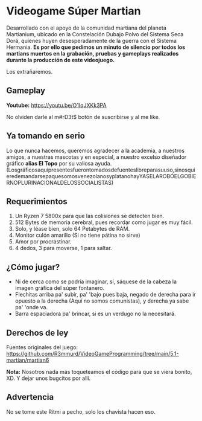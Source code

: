 # Videogame Súper Martian

Desarrollado con el apoyo de la comunidad martiana del planeta Martianium, ubicado en la Constelación Dubajo Polvo del Sistema Seca Dorá, quienes huyen desesperadamente de la guerra con el Sistema Hermania. **Es por ello que pedimos un minuto de silencio por todos los martians muertos en la grabación, pruebas y gameplays realizados durante la producción de este videojuego.**

Los extrañaremos.

## Gameplay

**Youtube:** https://youtu.be/O1IqJXKk3PA

No olviden darle al m#rD3t$ botón de suscribirse y al me like.

## Ya tomando en serio

Lo que nunca hacemos, queremos agradecer a la academia, a nuestros amigos, a nuestras mascotas y en especial, a nuestro excelso diseñador gráfico **alias El Topo** por su valiosa ayuda. (Losgráficosaquípresentesfuerontomadosdefuenteslibreparasuuso,sinosquieredemandarsepaquesomosvenezolanosyplatanohayYASELAROBÓELGOBIERNOPLURINACIONALDELOSSOCIALISTAS)

## Requerimientos

1. Un Ryzen 7 5800x para que las colisiones se detecten bien.
2. 512 Bytes de memoria cerebral, pues recordar como jugar es muy fácil.
33. Solo, y léase bien, solo 64 Petabytes de RAM.
4. Monitor culón amarillo (Si no tiene pátina no sirve)
5. Amor por procrastinar.
5. 4 dedos, 3 para moverse, 1 para saltar.

## ¿Cómo jugar?

- Ni de cerca como se podría imaginar, sí, sáquese de la cabeza la imagen gráfica del súper fontanero.
- Flechitas arriba pa' subir, pa' 'bajo pues baja, negado de derecha para ir opuesto a la derecha (Aquí no somos comunistas), y derecha ya sabe pa' 'onde va.
- Barra espaciadora pa' brincar, si es un verdugo no la necesitará.

## Derechos de ley

Fuentes originales del juego:
https://github.com/R3mmurd/VideoGameProgramming/tree/main/5.1-martian/martian6

**Nota:** Nosotros nada más toqueteamos el código para que se viera bonito, XD. Y dejar unos bugcitos por allí.

## Advertencia

No se tome este Ritmi a pecho, solo los chavista hacen eso.

